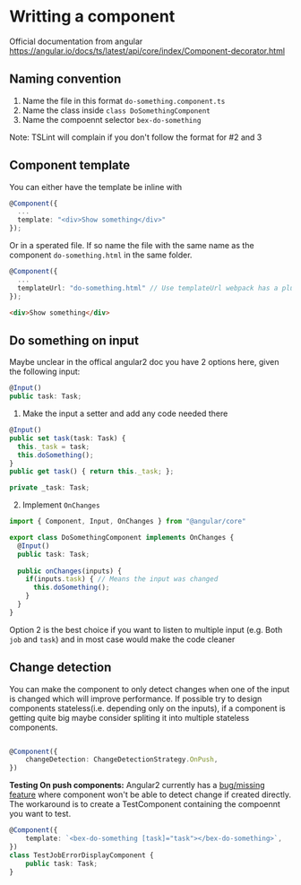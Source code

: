 # Writting a component 

Official documentation from angular https://angular.io/docs/ts/latest/api/core/index/Component-decorator.html

## Naming convention

1. Name the file in this format `do-something.component.ts`
2. Name the class inside `class DoSomethingComponent`
3. Name the compoennt selector `bex-do-something`


Note: TSLint will complain if you don't follow the format for #2 and 3

## Component template
You can either have the template be inline with 
```typescript
@Component({
  ...
  template: "<div>Show something</div>"
});
```

Or in a sperated file. If so name the file with the same name as the component `do-something.html` in the same folder.

```typescript
@Component({
  ...
  templateUrl: "do-something.html" // Use templateUrl webpack has a plugin that handle this and setup hot reload
});
```

```html
<div>Show something</div>
```

## Do something on input
Maybe unclear in the offical angular2 doc you have 2 options here, given the following input:
```typescript
@Input()
public task: Task;
```
1. Make the input a setter and add any code needed there

```typescript
@Input()
public set task(task: Task) {
  this._task = task;
  this.doSomething();
}
public get task() { return this._task; };

private _task: Task;
```

2. Implement `OnChanges`

```typescript
import { Component, Input, OnChanges } from "@angular/core"

export class DoSomethingComponent implements OnChanges {
  @Input()
  public task: Task;
  
  public onChanges(inputs) {
    if(inputs.task) { // Means the input was changed
      this.doSomething();
    }
  }
}

```

Option 2 is the best choice if you want to listen to multiple input (e.g. Both `job` and `task`) and in most case would make the code cleaner 

## Change detection
You can make the component to only detect changes when one of the input is changed which will improve performance.
If possible try to design components stateless(i.e. depending only on the inputs), if a component is getting quite big maybe consider spliting it into multiple stateless components.

```typescript

@Component({
    changeDetection: ChangeDetectionStrategy.OnPush,
})
```

**Testing On push components:**
Angular2 currently has a [bug/missing feature](https://github.com/angular/angular/issues/12313) where component won't be able to detect change if created directly.
The workaround is to create a TestComponent containing the compoennt you want to test.
```typescript
@Component({
    template: `<bex-do-something [task]="task"></bex-do-something>`,
})
class TestJobErrorDisplayComponent {
    public task: Task;
}

```
